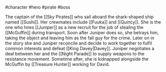 #character #hero #pirate #boss

The captain of the [[Sky Pirates]] who sail aboard the shark-shaped ship named [[Sushi]]. Her crewmates include [[Fuuka]] and [[Quincy]]. She is the one who hires [[Juniper]] as a new recruit for the job of stealing the [[McGuffin]] during transport. Soon after Juniper does so, she betrays him, taking the object and leaving him as the fall guy for the crime. Later on in the story she and Juniper reconcile and decide to work together to fulfil common interests and defeat [[King Davey|Davey]]. Juniper negotiates a deal between her and the [[Night Parade]] to supply weapons to the resistance movement. Sometime after, she is kidnapped alongside the McGuffin by [[Treasure Hunter]] working for David.